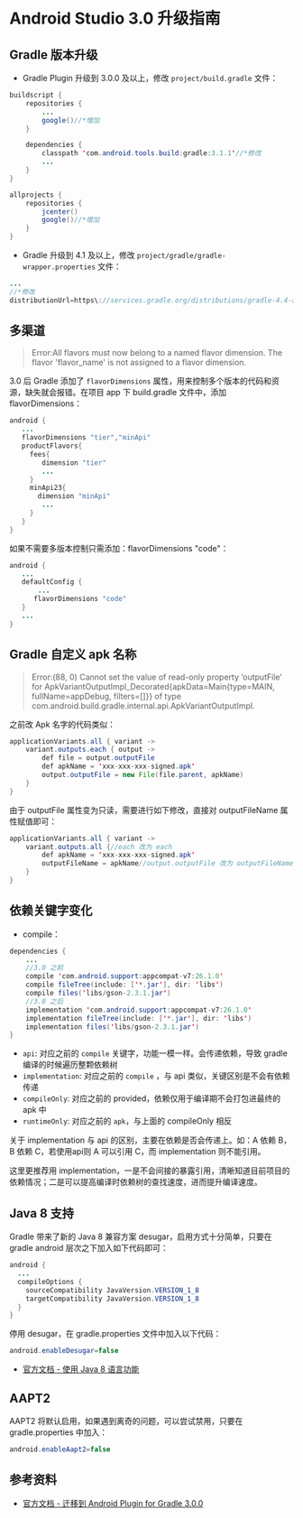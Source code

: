 # Android Studio 3.0 升级指南

## Gradle 版本升级

- Gradle Plugin 升级到 3.0.0 及以上，修改 `project/build.gradle` 文件：

```Java
buildscript {
    repositories {
        ...
        google()//*增加
    }

    dependencies {
        classpath 'com.android.tools.build:gradle:3.1.1'//*修改
        ...
    }
}

allprojects {
    repositories {
        jcenter()
        google()//*增加
    }
}
```

- Gradle 升级到 4.1 及以上，修改 `project/gradle/gradle-wrapper.properties` 文件：

```Java
...
//*修改
distributionUrl=https\://services.gradle.org/distributions/gradle-4.4-all.zip
```

## 多渠道

> Error:All flavors must now belong to a named flavor dimension.
> The flavor 'flavor_name' is not assigned to a flavor dimension.

3.0 后 Gradle 添加了 `flavorDimensions` 属性，用来控制多个版本的代码和资源，缺失就会报错。在项目 app 下
build.gradle 文件中，添加 flavorDimensions：

```Java
android {
   ...
   flavorDimensions "tier","minApi"
   productFlavors{
     fees{
        dimension "tier"
        ...
     }
     minApi23{
       dimension "minApi"
        ...
     }
   }
}
```

如果不需要多版本控制只需添加：flavorDimensions "code"：

```Java
android {
   ...
   defaultConfig {
       ...
      flavorDimensions "code"
   }
   ...
}
```

## Gradle 自定义 apk 名称

> Error:(88, 0) Cannot set the value of read-only property ‘outputFile’ for
> ApkVariantOutputImpl_Decorated{apkData=Main{type=MAIN, fullName=appDebug, filters=[]}} of type
> com.android.build.gradle.internal.api.ApkVariantOutputImpl.

之前改 Apk 名字的代码类似：

```Java
applicationVariants.all { variant ->
    variant.outputs.each { output ->
        def file = output.outputFile
        def apkName = 'xxx-xxx-xxx-signed.apk'
        output.outputFile = new File(file.parent, apkName)
    }
}
```

由于 outputFile 属性变为只读，需要进行如下修改，直接对 outputFileName 属性赋值即可：

```Java
applicationVariants.all { variant ->
    variant.outputs.all {//each 改为 each
        def apkName = 'xxx-xxx-xxx-signed.apk'
        outputFileName = apkName//output.outputFile 改为 outputFileName
    }
}
```

## 依赖关键字变化

- compile：

```Java
dependencies {
    ...
    //3.0 之前
    compile 'com.android.support:appcompat-v7:26.1.0'
    compile fileTree(include: ['*.jar'], dir: 'libs')
    compile files('libs/gson-2.3.1.jar')
    //3.0 之后
    implementation 'com.android.support:appcompat-v7:26.1.0'
    implementation fileTree(include: ['*.jar'], dir: 'libs')
    implementation files('libs/gson-2.3.1.jar')
}
```

- `api`: 对应之前的 `compile` 关键字，功能一模一样。会传递依赖，导致 gradle 编译的时候遍历整颗依赖树
- `implementation`: 对应之前的 `compile` ，与 api 类似，关键区别是不会有依赖传递
- `compileOnly`: 对应之前的 provided，依赖仅用于编译期不会打包进最终的 apk 中
- `runtimeOnly`: 对应之前的 `apk`，与上面的 compileOnly 相反

关于 implementation 与 api 的区别，主要在依赖是否会传递上。如：A 依赖 B，B 依赖 C，若使用api则 A 可以引用
C，而 implementation 则不能引用。

这里更推荐用 implementation，一是不会间接的暴露引用，清晰知道目前项目的依赖情况；二是可以提高编译时依赖树的查找速度，进而提升编译速度。

## Java 8 支持

Gradle 带来了新的 Java 8 兼容方案 desugar，启用方式十分简单，只要在 gradle android 层次之下加入如下代码即可：

```Java
android {
  ...
  compileOptions {
    sourceCompatibility JavaVersion.VERSION_1_8
    targetCompatibility JavaVersion.VERSION_1_8
  }
}
```

停用 desugar，在 gradle.properties 文件中加入以下代码：

```Java
android.enableDesugar=false
```

- [官方文档 - 使用 Java 8 语言功能](https://developer.android.com/studio/write/java8-support.html)

## AAPT2

AAPT2 将默认启用，如果遇到离奇的问题，可以尝试禁用，只要在 gradle.properties 中加入：

```Java
android.enableAapt2=false
```

## 参考资料

- [官方文档 - 迁移到 Android Plugin for Gradle 3.0.0](https://developer.android.com/studio/build/gradle-plugin-3-0-0-migration.html)


